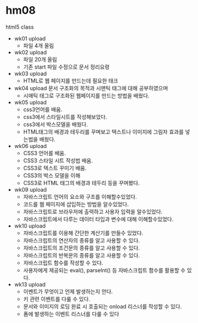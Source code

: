 # hm08
html5 class
- wk01 upload
  - 파일 4개 올림
- wk02 upload
  - 파일 20개 올림
  - 기존 start 파일 수정으로 문서 정리요령
- wk03 upload
  - HTML로 웹 페이지를 만드는데 필요한 태크
- wk04 upload  문서 구조화의 목적과 시맨틱 태그에 대해 공부하였으며 
  - 시매틱 태그로 구조화된 웹페이지를 만드는 방법을 배웠다. 
- wk05 upload
  - css3언어를 배움.
  - css3에서 스타일시트를 작성해보았다.
  - css3에서 박스모델을 배웠다.
  - HTML태그의 배경과 테두리를 꾸며보고 텍스트나 이미지에 그림자 효과를 넣는법을 배웠다.
- wk06 upload
  - CSS3 언어를 배움.
  - CSS3 스타일 시트 작성법 배움.
  - CSS3로 텍스트 꾸미기 배움.
  - CSS3의 박스 모델을 이해
  - CSS3로 HTML 태그의 배경과 테두리 등을 꾸며봤다.
- wk09 upload
  - 자바스크립트 언어의 요소와 구조를 이해할수있었다.
  - 코드를 웹 페이지에 삽입하는 방법을 알수있었다.
  - 자바스크립트로 브라우저에 출력하고 사용자 입력을 알수있었다.
  - 자바스크립트에서 다루는 데이터 타입과 변수에 대해 이해할수있었다.
- wk10 upload
  - 자바스크립트를 이용해 간단한 계산기를 만들수 있었다.
  - 자바스크립트의 연산자의 종류를 알고 사용할 수 있다.
  - 자바스크립트의 조건문의 종류를 알고 사용할 수 있다.
  - 자바스크립트의 반복문의 종류를 알고 사용할 수 있다.
  - 자바스크립트 함수를 작성할 수 있다.
  - 사용자에게 제공되는 eval(), parseInt() 등 자바스크립트 함수를 활용할 수 있다.
- wk13 upload
  - 이벤트가 무엇이고 언제 발생하는지 안다.
  - 키 관련 이벤트를 다룰 수 있다.
  - 문서와 이미지의 로딩 완료 시 호출되는 onload 리스너를 작성할 수 있다.
  - 폼에 발생하는 이벤트 리스너를 다룰 수 있다
  
